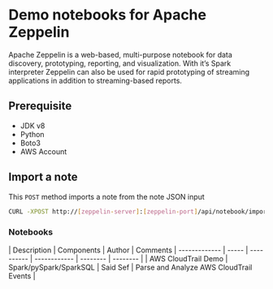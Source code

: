 # Demo notebooks for Apache Zeppelin

Apache Zeppelin is a web-based, multi-purpose notebook for data discovery, prototyping, reporting, and visualization. With it’s Spark interpreter Zeppelin can also be used for rapid prototyping of streaming applications in addition to streaming-based reports.

## Prerequisite
  - JDK v8
  - Python
  - Boto3
  - AWS Account

## Import a note

This `POST` method imports a note from the note JSON input

```bash
CURL -XPOST http://[zeppelin-server]:[zeppelin-port]/api/notebook/import -d @CloudWatch-JSON.json
```

### Notebooks

| Description	| Components | Author | Comments	|
------------- | ----- | ---------- 	| ------------  | --------  | --------  |
| AWS CloudTrail Demo | Spark/pySpark/SparkSQL | Said Sef | Parse and Analyze AWS CloudTrail Events |
